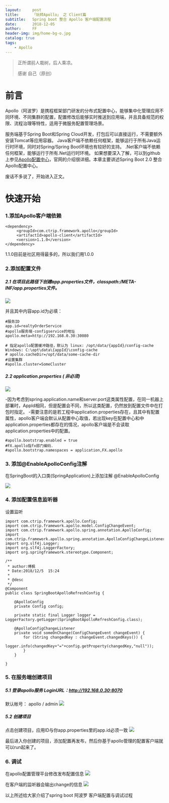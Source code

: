 ```yaml
---
layout:     post
title:      「玩转Apollo」 之 Client篇
subtitle:   Spring boot 整合 Apollo 客户端配置流程
date:       2018-12-05
author:     FF
header-img: img/home-bg-o.jpg
catalog: true
tags:
    - Apollo
---
```


> 正所谓前人栽树，后人乘凉。
> 
> 感谢 自己（原创）

# 前言

Apollo（阿波罗）是携程框架部门研发的分布式配置中心，能够集中化管理应用不同环境、不同集群的配置，配置修改后能够实时推送到应用端，并且具备规范的权限、流程治理等特性，适用于微服务配置管理场景。

服务端基于Spring Boot和Spring Cloud开发，打包后可以直接运行，不需要额外安装Tomcat等应用容器。
Java客户端不依赖任何框架，能够运行于所有Java运行时环境，同时对Spring/Spring Boot环境也有较好的支持。
.Net客户端不依赖任何框架，能够运行于所有.Net运行时环境。
如果想要深入了解，可以到github上参见[Apollo配置中心](https://github.com/ctripcorp/apollo#screenshots)，官网的介绍很详细。本章主要讲述Spring Boot 2.0 整合Apollo配置中心。


废话不多说了，开始进入正文。

# 快速开始

### 1.添加Apollo客户端依赖

```
<dependency>
     <groupId>com.ctrip.framework.apollo</groupId>
     <artifactId>apollo-client</artifactId>
     <version>1.1.0</version>
</dependency>
```
1.1.0目前是社区用得最多的，所以我们用1.0.0
  
### 2.添加配置文件

##### 2.1 在项目此路径下创建app.properties文件，classpath:/META-INF/app.properties文件。
![](http://m.qpic.cn/psb?/V11oTtVQ2pcC6W/e.3PIPmHtaL6BFVJorAw5seiqhM9yt2lb91VAhu4DT0!/b/dD4BAAAAAAAA&bo=TAJsAQAAAAADBwE!&rf=viewer_4)

并且其中内容app.id为必填：
```
#服务ID
app.id=realtyOrderService
#apollo服务端-configservice的地址
apollo.meta=http://192.168.0.30:30080

# 指定apollo配置缓冲路径，默认为 linux: /opt/data/{appId}/config-cache Windows: C:\opt\data\{appId}\config-cache
# apollo.cacheDir=/opt/data/some-cache-dir
#设置集群
#apollo.cluster=SomeCluster
```

##### 2.2 application.properties ( 非必须)

![](http://m.qpic.cn/psb?/V11oTtVQ2pcC6W/Y*XKDIT7lkFBxUPRtnfaEKERTvNgkhbNIjAPEl1VENI!/b/dFUAAAAAAAAA&bo=QwKSAAAAAAADB*E!&rf=viewer_4)

-因为考虑到spring.application.name和server.port这类属性配置，在同一机器上部署时，AppId相同，但是配置会不同，所以这类配置，仍然放到配置文件中在打包时指定。 
-需要注意的是若工程中application.properties存在，且其中有配置属性，apollo客户端会默认从配置中心取值，若出现key在配置中心和中application.properties都存在的情况，apollo客户端是不会读取application.properties中的配置。
```
#apollo.bootstrap.enabled = true
#FX.apollo指fx部门编码.
#apollo.bootstrap.namespaces = application,FX.apollo
```
 

### 3. 添加@EnableApolloConfig注解

在SpringBoot的入口类(SpringApplication)上添加注解 @EnableApolloConfig

![](http://m.qpic.cn/psb?/V11oTtVQ2pcC6W/37ZJYL0imrUeWrRjINh.WqdX69NHwEhMPqQLIXdZ5.4!/b/dLYAAAAAAAAA&bo=ygPcAAAAAAADBzc!&rf=viewer_4)

### 4. 添加配置信息监听器

设置监听
```
import com.ctrip.framework.apollo.Config;
import com.ctrip.framework.apollo.model.ConfigChangeEvent;
import com.ctrip.framework.apollo.spring.annotation.ApolloConfig;
import com.ctrip.framework.apollo.spring.annotation.ApolloConfigChangeListener;
import org.slf4j.Logger;
import org.slf4j.LoggerFactory;
import org.springframework.stereotype.Component;

/**
 * author:傅枫
 * Date:2018/12/5  15:24
 *
 * @desc
 */
@Component
public class SpringBootApolloRefreshConfig {

    @ApolloConfig
    private Config config;

    private static final Logger logger = LoggerFactory.getLogger(SpringBootApolloRefreshConfig.class);

    @ApolloConfigChangeListener
    private void someOnChange(ConfigChangeEvent changeEvent) {
        for (String changedKey : changeEvent.changedKeys()) {
            logger.info(changedKey+"="+config.getProperty(changedKey,"null"));
        }
    }

}
```


### 5. 在服务端创建项目
 
##### 5.1 登录apollo服务 LoginURL：http://192.168.0.30:8070
 
 默认帐号： apollo / admin
 ![](http://m.qpic.cn/psb?/V11oTtVQ2pcC6W/lcgYu26hnkNJ*JgY6sgCZtS6lgdhQLYu8UktTKfNyCY!/b/dLYAAAAAAAAA&bo=WQP.AQAAAAADB4c!&rf=viewer_4)

##### 5.2 创建项目

点击创建项目，应用ID与你app.properties里的app.id必须一致
 ![](http://m.qpic.cn/psb?/V11oTtVQ2pcC6W/Gj3Y6YWDxjtcbuRdsYTIXdSBsUlpgxbqQLzwObaQlKU!/b/dFMBAAAAAAAA&bo=UgYqAgAAAAADB14!&rf=viewer_4)


最后进入你创建的项目，添加配置再发布，然后你基于apollo管理的配置客户端就可以run起来了。

### 6. 调试

在apollo配置管理平台修改发布配置信息
 ![](http://m.qpic.cn/psb?/V11oTtVQ2pcC6W/WksfXqvD0Vymqmzga24HDkn9OnUHcfoIJ*lvcZPISWc!/b/dLYAAAAAAAAA&bo=zQPzAQAAAAADBx4!&rf=viewer_4)
 
在客户端的监听器会输出change的信息
 ![](http://m.qpic.cn/psb?/V11oTtVQ2pcC6W/rGGfLFO2.Lqc*KNOHVm0MlaaZjJktoo6mZnHWsDk.jU!/b/dDUBAAAAAAAA&bo=VgapAgAAAAADB9k!&rf=viewer_4)




以上所述给大家介绍了spring boot 阿波罗 客户端配置与调试过程
